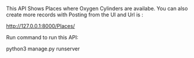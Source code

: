 This API Shows Places where Oxygen Cylinders are availabe. You can also create more records with Posting from the UI and Url is :

http://127.0.0.1:8000/Places/

Run command to run this API:

python3 manage.py runserver

